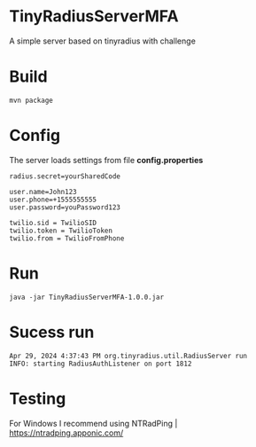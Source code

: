 # TinyRadiusServerMFA
A simple server based on tinyradius with challenge

# Build
```
mvn package
```

# Config

The server loads settings from file **config.properties**

```
radius.secret=yourSharedCode

user.name=John123
user.phone=+1555555555
user.password=youPassword123

twilio.sid = TwilioSID
twilio.token = TwilioToken
twilio.from = TwilioFromPhone
```

# Run
```
java -jar TinyRadiusServerMFA-1.0.0.jar
```

# Sucess run
```
Apr 29, 2024 4:37:43 PM org.tinyradius.util.RadiusServer run
INFO: starting RadiusAuthListener on port 1812
```

# Testing

For Windows I recommend using NTRadPing | https://ntradping.apponic.com/

